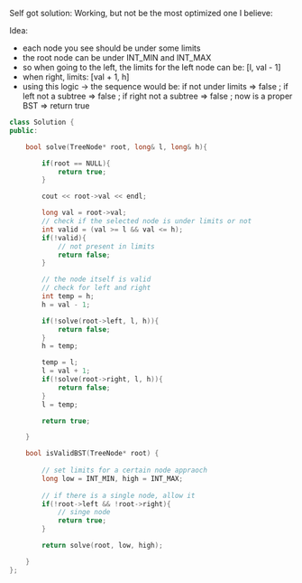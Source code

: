 Self got solution: 
Working, but not be the most optimized one I believe: 

Idea: 
- each node you see should be under some limits
- the root node can be under INT_MIN and INT_MAX
- so when going to the left, the limits for the left node can be: [l, val - 1]
- when right, limits: [val + 1, h]
- using this logic -> the sequence would be: if not under limits => false ; if left not a subtree => false ; if right not a subtree => false ; now is a proper BST => return true

```c++
class Solution {
public:

    bool solve(TreeNode* root, long& l, long& h){

        if(root == NULL){
            return true;
        }

        cout << root->val << endl;

        long val = root->val;
        // check if the selected node is under limits or not
        int valid = (val >= l && val <= h);
        if(!valid){
            // not present in limits
            return false;
        }

        // the node itself is valid
        // check for left and right
        int temp = h;
        h = val - 1;

        if(!solve(root->left, l, h)){
            return false;
        }
        h = temp;

        temp = l;
        l = val + 1;
        if(!solve(root->right, l, h)){
            return false;
        }
        l = temp;

        return true;

    }

    bool isValidBST(TreeNode* root) {
        
        // set limits for a certain node appraoch
        long low = INT_MIN, high = INT_MAX;
        
        // if there is a single node, allow it
        if(!root->left && !root->right){
            // singe node
            return true;
        }

        return solve(root, low, high);

    }
};
```
